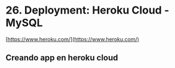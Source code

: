 # 26. Deployment: Heroku Cloud - MySQL

[https://www.heroku.com/](https://www.heroku.com/)

## Creando app en heroku cloud